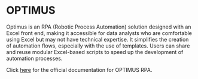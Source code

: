 # OPTIMUS
Optimus is an RPA (Robotic Process Automation) solution designed with an Excel front end, making it accessible for data analysts who are comfortable using Excel but may not have technical expertise. It simplifies the creation of automation flows, especially with the use of templates. Users can share and reuse modular Excel-based scripts to speed up the development of automation processes.  

Click [here](https://ray-oh.github.io/Optimus-Documentation/) for the official documentation for OPTIMUS RPA.
